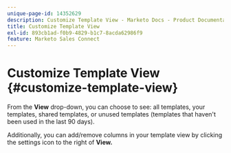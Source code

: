 ```yaml
---
unique-page-id: 14352629
description: Customize Template View - Marketo Docs - Product Documentation
title: Customize Template View
exl-id: 893cb1ad-f0b9-4829-b1c7-8acda62986f9
feature: Marketo Sales Connect
---
```

# Customize Template View {#customize-template-view}

From the **View** drop-down, you can choose to see: all templates, your templates, shared templates, or unused templates (templates that haven't been used in the last 90 days).

Additionally, you can add/remove columns in your template view by clicking the settings icon to the right of **View.**
